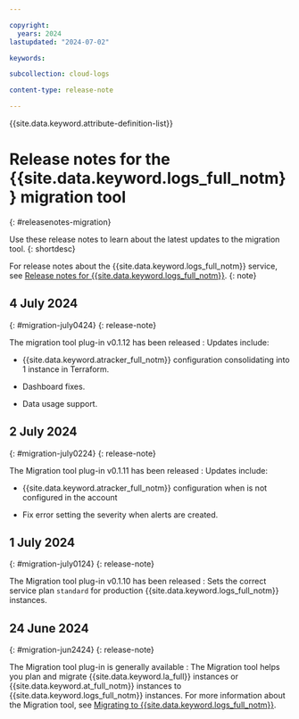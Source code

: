 ```yaml
---

copyright:
  years: 2024
lastupdated: "2024-07-02"

keywords:

subcollection: cloud-logs

content-type: release-note

---
```


{{site.data.keyword.attribute-definition-list}}

# Release notes for the {{site.data.keyword.logs_full_notm}} migration tool
{: #releasenotes-migration}

Use these release notes to learn about the latest updates to the migration tool.
{: shortdesc}

For release notes about the {{site.data.keyword.logs_full_notm}} service, see [Release notes for {{site.data.keyword.logs_full_notm}}](/docs/cloud-logs?topic=cloud-logs-logs-release-notes).
{: note}

## 4 July 2024
{: #migration-july0424}
{: release-note}

The migration tool plug-in v0.1.12 has been released
:   Updates include:

   * {{site.data.keyword.atracker_full_notm}} configuration consolidating into 1 instance in Terraform.

   * Dashboard fixes.

   * Data usage support.


## 2 July 2024
{: #migration-july0224}
{: release-note}

The Migration tool plug-in v0.1.11 has been released
: Updates include:

   * {{site.data.keyword.atracker_full_notm}} configuration when is not configured in the account

   * Fix error setting the severity when alerts are created.



## 1 July 2024
{: #migration-july0124}
{: release-note}

The Migration tool plug-in v0.1.10 has been released
: Sets the correct service plan `standard` for production {{site.data.keyword.logs_full_notm}} instances.

## 24 June 2024
{: #migration-jun2424}
{: release-note}

The Migration tool plug-in is generally available
:   The Migration tool helps you plan and migrate {{site.data.keyword.la_full}} instances or {{site.data.keyword.at_full_notm}} instances to {{site.data.keyword.logs_full_notm}} instances. For more information about the Migration tool, see [Migrating to {{site.data.keyword.logs_full_notm}}](/docs/cloud-logs?topic=cloud-logs-migration-intro).
